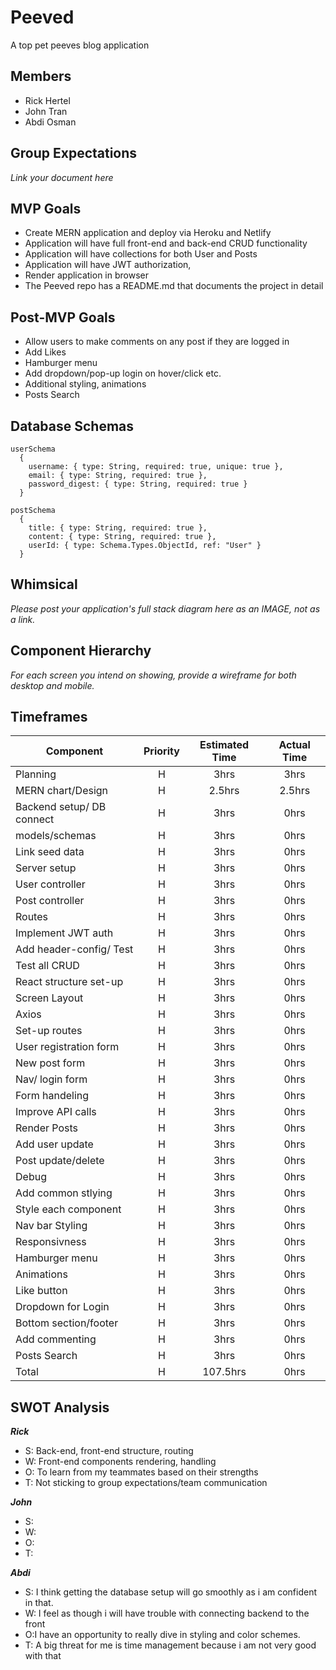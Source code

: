 # Peeved
A top pet peeves blog application

## Members
- Rick Hertel   
- John Tran
- Abdi Osman

## Group Expectations
_Link your document here_


## MVP Goals

- Create MERN application and deploy via Heroku and Netlify
- Application will have full front-end and back-end CRUD functionality
- Application will have collections for both User and Posts
- Application will have JWT authorization, 
- Render application in browser
- The Peeved repo has a README.md that documents the project in detail

## Post-MVP Goals
- Allow users to make comments on any post if they are logged in
- Add Likes
- Hamburger menu
- Add dropdown/pop-up login on hover/click etc.
- Additional styling, animations
- Posts Search

## Database Schemas
```
userSchema
  {
    username: { type: String, required: true, unique: true },
    email: { type: String, required: true },
    password_digest: { type: String, required: true }
  }

postSchema
  {
    title: { type: String, required: true },
    content: { type: String, required: true },
    userId: { type: Schema.Types.ObjectId, ref: "User" }
  }
```

## Whimsical
_Please post your application's full stack diagram here as an IMAGE, not as a link._

## Component Hierarchy
_For each screen you intend on showing, provide a wireframe for both desktop and mobile._

## Timeframes


| Component | Priority | Estimated Time | Actual Time| 
| --- | :---: |  :---: | :---: | 
| Planning | H | 3hrs| 3hrs | 
| MERN chart/Design | H | 2.5hrs| 2.5hrs |
| Backend setup/ DB connect | H | 3hrs| 0hrs |
| models/schemas | H | 3hrs| 0hrs |
| Link seed data | H | 3hrs| 0hrs |
| Server setup | H | 3hrs| 0hrs |
| User controller | H | 3hrs| 0hrs |
| Post controller | H | 3hrs| 0hrs |
| Routes | H | 3hrs| 0hrs |
| Implement JWT auth| H | 3hrs| 0hrs |
| Add header-config/ Test | H | 3hrs| 0hrs |
| Test all CRUD | H | 3hrs| 0hrs |
| React structure set-up | H | 3hrs| 0hrs |
| Screen Layout | H | 3hrs| 0hrs |
| Axios | H | 3hrs| 0hrs |
| Set-up routes | H | 3hrs| 0hrs |
| User registration form | H | 3hrs| 0hrs |
| New post form | H | 3hrs| 0hrs |
| Nav/ login form | H | 3hrs| 0hrs |
| Form handeling | H | 3hrs| 0hrs |
| Improve API calls | H | 3hrs| 0hrs |
| Render Posts | H | 3hrs| 0hrs |
| Add user update | H | 3hrs| 0hrs |
| Post update/delete | H | 3hrs| 0hrs |
| Debug| H | 3hrs| 0hrs |
| Add common stlying | H | 3hrs| 0hrs |
| Style each component | H | 3hrs| 0hrs |
| Nav bar Styling | H | 3hrs| 0hrs |
| Responsivness | H | 3hrs| 0hrs |
| Hamburger menu | H | 3hrs| 0hrs |
| Animations | H | 3hrs| 0hrs |
| Like button | H | 3hrs| 0hrs |
| Dropdown for Login | H | 3hrs| 0hrs |
| Bottom section/footer | H | 3hrs| 0hrs |
| Add commenting | H | 3hrs| 0hrs |
| Posts Search | H | 3hrs| 0hrs |
| Total | H | 107.5hrs| 0hrs | 


## SWOT Analysis

_<strong>Rick</strong>_
- S: Back-end, front-end structure, routing
- W: Front-end components rendering, handling
- O: To learn from my teammates based on their strengths
- T: Not sticking to group expectations/team communication

_<strong>John_</strong>
- S:
- W:
- O:
- T: 

_<strong>Abdi</strong>_
- S: I think getting the database setup will go smoothly as i am confident in that.
- W: I feel as though i will have trouble with connecting backend to the front
- O:I have an opportunity to really dive in styling and color schemes.
- T: A big threat for me is time management because i am not very good with that
